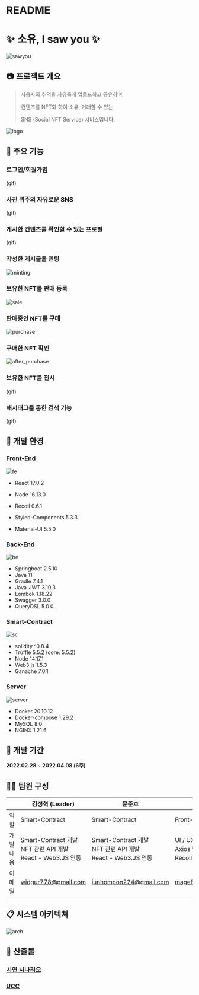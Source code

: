 # README

# ✨ 소유, I saw you ✨

![sawyou](/uploads/07e6c3222ee2112a3b6588fee7e4efad/sawyou.png)

## 📷 프로젝트 개요

> 사용자의 추억을 자유롭게 업로드하고 공유하며,
> 
> 
> 컨텐츠를 NFT화 하여 소유, 거래할 수 있는
> 
> SNS (Social NFT Service) 서비스입니다.
> 

![logo](/uploads/7ef68bc529a203e12390bf711d8fc428/logo.png)

## 📌 주요 기능

### 로그인/회원가입

(gif)

### 사진 위주의 자유로운 SNS

(gif)

### 게시한 컨텐츠를 확인할 수 있는 프로필

(gif)

### 작성한 게시글을 민팅

![minting](/uploads/d07234e17560c666907c32823cda0ab2/minting.gif)

### 보유한 NFT를 판매 등록

![sale](/uploads/0139695d2d041629e720261665bc9659/sale.gif)

### 판매중인 NFT를 구매

![purchase](/uploads/2468f39b16c72b6bdbc6794b3433072d/purchase.gif)

### 구매한 NFT 확인

![after_purchase](/uploads/60065047b9fd43a709c8a35258f68cb6/after_purchase.gif)

### 보유한 NFT를 전시

(gif)

### 해시태그를 통한 검색 기능

(gif)

## 🌳 개발 환경

### Front-End

![fe](/uploads/28707faee25c3ea152c54999c46367fb/fe.png)

- React 17.0.2
  
- Node 16.13.0
- Recoil 0.6.1
- Styled-Components 5.3.3
- Material-UI 5.5.0

### Back-End

![be](/uploads/733133778e4230ce9ef9727ce6fdbd17/be.png)

- Springboot 2.5.10
- Java 11
- Gradle 7.4.1
- Java-JWT 3.10.3
- Lombok 1.18.22
- Swagger 3.0.0
- QueryDSL 5.0.0

### Smart-Contract

![sc](/uploads/ef11f132c110161f5dd3acc993e07ed5/sc.png)

- solidity ^0.8.4
- Truffle 5.5.2 (core: 5.5.2)
- Node 14.17.1
- Web3.js 1.5.3
- Ganache 7.0.1

### Server

![server](/uploads/0941244f58dac3f3da81b261766ed9c6/server.png)

- Docker 20.10.12
- Docker-compose 1.29.2
- MySQL 8.0
- NGINX 1.21.6

## 📆 개발 기간

**2022.02.28 ~ 2022.04.08 (6주)**

## 👩‍💻 팀원 구성

|  | 김정혁 (Leader) | 문준호 | 김영후 | 이상원 | 박건우 | 오나연 |
| --- | --- | --- | --- | --- | --- | --- |
| 역할 | Smart-Contract | Smart-Contract | Front-End | Front-End | Back-End | Back-End, UCC |
| 개발 내용 | Smart-Contract 개발 <br />NFT 관련 API 개발 <br />React - Web3.JS 연동 | Smart-Contract 개발 <br />NFT 관련 API 개발 <br />React - Web3.JS 연동 | UI / UX 디자인 담당 <br />Axios 및 API 연동 <br />Recoil 상태관리 | UI / UX 디자인 담당 <br />Axios 및 API 연동 <br />Recoil 상태관리 | CI/CD 환경 구축 <br />DB ERD 설계 <br />유저, 게시글 API 개발 | 백엔드 API 설계 <br />DB ERD 설계 <br />유저, 검색 API 개발 |
| 이메일 | wjdgur778@gmail.com | junhomoon224@gmail.com | mage888@naver.com | sw200662@naver.com | melonbottle@gmail.com | cjcm1525@naver.com |
## 📋 시스템 아키텍쳐

![arch](/uploads/97d5db0e9b7910960238fb491eeb313f/arch.png)

## 🚀 산출물

### [시연 시나리오](https://www.notion.so/A401-ISawYou-2e521b17caa141dc8351c91733d613a5)

### [UCC](https://youtu.be/gS62E9DLDSc)
